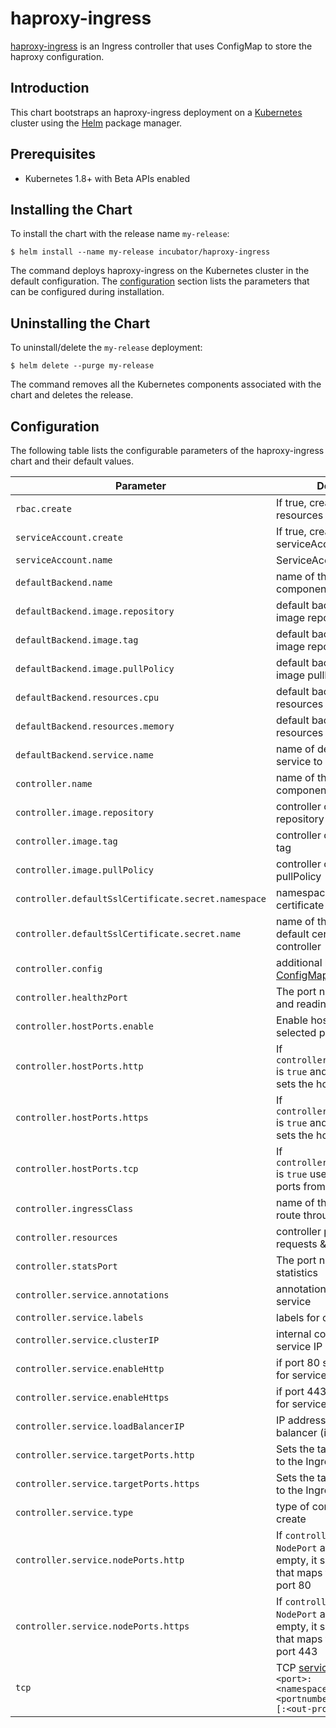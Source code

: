 # haproxy-ingress

[haproxy-ingress](https://github.com/jcmoraisjr/haproxy-ingress) is an Ingress controller that uses ConfigMap to store the haproxy configuration.

## Introduction

This chart bootstraps an haproxy-ingress deployment on a [Kubernetes](http://kubernetes.io) cluster using the [Helm](https://helm.sh) package manager.

## Prerequisites
  - Kubernetes 1.8+ with Beta APIs enabled

## Installing the Chart

To install the chart with the release name `my-release`:

```console
$ helm install --name my-release incubator/haproxy-ingress
```

The command deploys haproxy-ingress on the Kubernetes cluster in the default configuration. The [configuration](#configuration) section lists the parameters that can be configured during installation.

## Uninstalling the Chart

To uninstall/delete the `my-release` deployment:

```console
$ helm delete --purge my-release
```

The command removes all the Kubernetes components associated with the chart and deletes the release.

## Configuration

The following table lists the configurable parameters of the haproxy-ingress chart and their default values.

Parameter | Description | Default
--- | --- | ---
`rbac.create` | If true, create & use RBAC resources | `true`
`serviceAccount.create` | If true, create serviceAccount | `true`
`serviceAccount.name` | ServiceAccount to be used | ``
`defaultBackend.name` | name of the default backend component | `ingress-default-backend`
`defaultBackend.image.repository` | default backend container image repository | `gcr.io/google_containers/defaultbackend`
`defaultBackend.image.tag` | default backend container image repository tag | `1.0`
`defaultBackend.image.pullPolicy` | default backend container image pullPolicy | `IfNotPresent`
`defaultBackend.resources.cpu` | default backend cpu resources limit | `10m`
`defaultBackend.resources.memory` | default backend memory resources limit | `20Mi`
`defaultBackend.service.name` | name of default backend service to create | `ingress-default-backend`
`controller.name` | name of the controller component | `controller`
`controller.image.repository` | controller container image repository | `quay.io/jcmoraisjr/haproxy-ingress`
`controller.image.tag` | controller container image tag | `v0.5-beta.3`
`controller.image.pullPolicy` | controller container image pullPolicy | `IfNotPresent`
`controller.defaultSslCertificate.secret.namespace` | namespace of default certificate for controller | `{{ .Release.Namespace }}`
`controller.defaultSslCertificate.secret.name` | name of the secret for default certificate of controller | `""`
`controller.config` | additional haproxy-ingress [ConfigMap entries](https://github.com/jcmoraisjr/haproxy-ingress/blob/v0.6/README.md#configmap) | `{}`
`controller.healthzPort` | The port number for liveness and readiness checks | `10253`
`controller.hostPorts.enable` | Enable host-ports for selected ports | `false`
`controller.hostPorts.http` | If `controller.hostPorts.enable` is `true` and this is non-empty sets the hostPort for http | `"80"`
`controller.hostPorts.https` | If `controller.hostPorts.enable` is `true` and this is non-empty sets the hostPort for https | `"443"`
`controller.hostPorts.tcp` | If `controller.hostPorts.enable` is `true` use hostport for these ports from `tcp` | `[]`
`controller.ingressClass` | name of the ingress class to route through this controller | `haproxy`
`controller.resources` | controller pod resource requests & limits | `{}`
`controller.statsPort` | The port number for haproxy statistics | `1936`
`controller.service.annotations` | annotations for controller service | `{}`
`controller.service.labels` | labels for controller service | `{}`
`controller.service.clusterIP` | internal controller cluster service IP | `""`
`controller.service.enableHttp` | if port 80 should be opened for service | `true`
`controller.service.enableHttps` | if port 443 should be opened for service | `true`
`controller.service.loadBalancerIP` | IP address to assign to load balancer (if supported) | `""`
`controller.service.targetPorts.http` | Sets the targetPort that maps to the Ingress' port 80 | `80`
`controller.service.targetPorts.https` | Sets the targetPort that maps to the Ingress' port 443 | `443`
`controller.service.type` | type of controller service to create | `LoadBalancer`
`controller.service.nodePorts.http` | If `controller.service.type` is `NodePort` and this is non-empty, it sets the nodePort that maps to the Ingress' port 80 | `""`
`controller.service.nodePorts.https` | If `controller.service.type` is `NodePort` and this is non-empty, it sets the nodePort that maps to the Ingress' port 443 | `""`
`tcp` | TCP [service ConfigMap](https://github.com/jcmoraisjr/haproxy-ingress/blob/v0.6/README.md#tcp-services-configmap): `<port>: <namespace>/<servicename>:<portnumber>[:[<in-proxy>][:<out-proxy>]]` | `{}`
